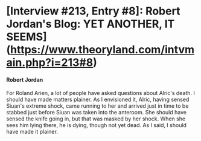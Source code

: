 # [Interview #213, Entry #8]: Robert Jordan's Blog: YET ANOTHER, IT SEEMS](https://www.theoryland.com/intvmain.php?i=213#8)

#### Robert Jordan

For Roland Arien, a lot of people have asked questions about Alric's death. I should have made matters plainer. As I envisioned it, Alric, having sensed Siuan's extreme shock, came running to her and arrived just in time to be stabbed just before Siuan was taken into the anteroom. She should have sensed the knife going in, but that was masked by her shock. When she sees him lying there, he is dying, though not yet dead. As I said, I should have made it plainer.

